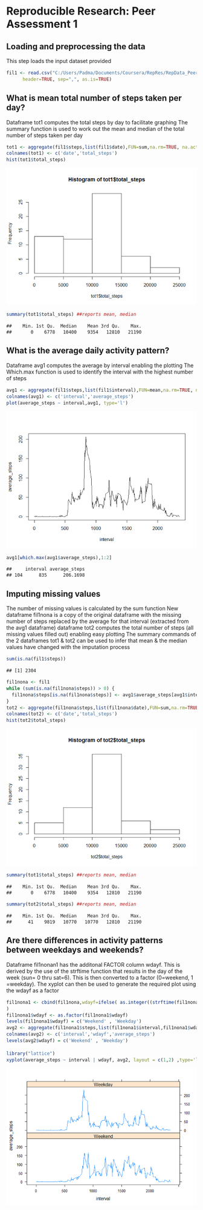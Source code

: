 # Reproducible Research: Peer Assessment 1


## Loading and preprocessing the data
This step loads the input dataset provided


```r
fil1 <- read.csv("C:/Users/Padma/Documents/Coursera/RepRes/RepData_PeerAssessment1/Activity.csv",
      header=TRUE, sep=",", as.is=TRUE)
```

## What is mean total number of steps taken per day?
Dataframe tot1 computes the total steps by day to facilitate graphing
The summary function is used to work out the mean and median of the total number of steps taken per day

```r
tot1 <- aggregate(fil1$steps,list(fil1$date),FUN=sum,na.rm=TRUE, na.action=NULL)
colnames(tot1) <- c('date','total_steps')
hist(tot1$total_steps)
```

![](PA1_template_files/figure-html/Part2-1.png) 

```r
summary(tot1$total_steps) ##reports mean, median
```

```
##    Min. 1st Qu.  Median    Mean 3rd Qu.    Max. 
##       0    6778   10400    9354   12810   21190
```

## What is the average daily activity pattern?
Dataframe avg1 computes the average by interval enabling the plotting
The Which.max function is used to identify the interval with the highest number of steps

```r
avg1 <- aggregate(fil1$steps,list(fil1$interval),FUN=mean,na.rm=TRUE, na.action=NULL)
colnames(avg1) <- c('interval','average_steps')
plot(average_steps ~ interval,avg1, type='l')
```

![](PA1_template_files/figure-html/Part3-1.png) 

```r
avg1[which.max(avg1$average_steps),1:2]
```

```
##     interval average_steps
## 104      835      206.1698
```

## Imputing missing values
The number of missing values is calculated by the sum function
New dataframe fil1nona is a copy of the original dataframe with the missing number of steps replaced by the average
for that interval (extracted from the avg1 dataframe)
dataframe tot2 computes the total number of steps (all missing values filled out) enabling easy plotting
The summary commands of the 2 dataframes tot1 & tot2 can be used to infer that mean & the median values have changed with the imputation process

```r
sum(is.na(fil1$steps))
```

```
## [1] 2304
```

```r
fil1nona <- fil1
while (sum(is.na(fil1nona$steps)) > 0) {
  fil1nona$steps[is.na(fil1nona$steps)] <- avg1$average_steps[avg1$interval == fil1nona$interval[is.na(fil1nona$steps)]]
}
tot2 <- aggregate(fil1nona$steps,list(fil1nona$date),FUN=sum,na.rm=TRUE, na.action=NULL)
colnames(tot2) <- c('date','total_steps')
hist(tot2$total_steps)
```

![](PA1_template_files/figure-html/Part4-1.png) 

```r
summary(tot1$total_steps) ##reports mean, median
```

```
##    Min. 1st Qu.  Median    Mean 3rd Qu.    Max. 
##       0    6778   10400    9354   12810   21190
```

```r
summary(tot2$total_steps) ##reports mean, median
```

```
##    Min. 1st Qu.  Median    Mean 3rd Qu.    Max. 
##      41    9819   10770   10770   12810   21190
```
## Are there differences in activity patterns between weekdays and weekends?
Dataframe fil1nonan1 has the additonal FACTOR column wdayf. This is derived by the use of the strftime function that results in the day of the week (sun= 0 thru sat=6). This is then converted to a factor (0=weekend, 1 =weekday).
The xyplot can then be used to generate the required plot using the wdayf as a factor

```r
fil1nona1 <- cbind(fil1nona,wdayf=ifelse( as.integer((strftime(fil1nona$date, format="%w"))) == 0 | as.integer((strftime(fil1nona$date, format="%w"))) == 6 , 1 , 2)
)
fil1nona1$wdayf <- as.factor(fil1nona1$wdayf)
levels(fil1nona1$wdayf) = c('Weekend' , 'Weekday')
avg2 <- aggregate(fil1nona1$steps,list(fil1nona1$interval,fil1nona1$wdayf),FUN=mean,na.rm=TRUE, na.action=NULL)
colnames(avg2) <- c('interval','wdayf','average_steps')
levels(avg2$wdayf) = c('Weekend' , 'Weekday')

library("lattice")
xyplot(average_steps ~ interval | wdayf, avg2, layout = c(1,2) ,type='l')
```

![](PA1_template_files/figure-html/Part5-1.png) 



